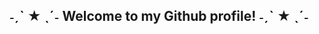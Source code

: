 ##                                                           ˗ˏˋ ★ ˎˊ˗ Welcome to my Github profile! ˗ˏˋ ★ ˎˊ˗

